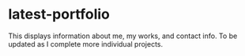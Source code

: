 # latest-portfolio
This displays information about me, my works, and contact info.
To be updated as I complete more individual projects.